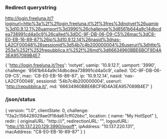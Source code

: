 
### Redirect querystring

http://login.freeluna.it/?loginurl=http%3a%2f%2flogin.freeluna.it%2f%3fres%3dnotyet%26uamip%3d10.9.12.1%26uamport%3d3990%26challenge%3d8561b644a9c14dbcdea738991cd4a0c9%26called%3dDC-9F-DB-06-D9-C5%26mac%3dC8-E0-EB-16-89-87%26ip%3d10.9.12.14%26nasid%3dnas-LA2CF00048%26sessionid%3d54b7c4b200000004%26userurl%3dhttp%253a%252f%252frepubblica.it%252f%26md%3d66634960BBE6BCF9D4A3EA957089B4E7

{ 'http://login.freeluna.it/?res': 'notyet',
  uamip: '10.9.12.1',
  uamport: '3990',
  challenge: '8561b644a9c14dbcdea738991cd4a0c9',
  called: 'DC-9F-DB-06-D9-C5',
  mac: 'C8-E0-EB-16-89-87',
  ip: '10.9.12.14',
  nasid: 'nas-LA2CF00048',
  sessionid: '54b7c4b200000004',
  userurl: 'http://repubblica.it/',
  md: '66634960BBE6BCF9D4A3EA957089B4E7' }


### /json/status

{
  version: "1.0",
  clientState: 0,
  challenge: "f3a2c156428029ae0f18da67cff02bbc",
  location: {
    name: "My HotSpot"
  },
  redir: {
    originalURL: "http:///",
    redirectionURL: "",
    logoutURL: "http://10.137.220.129:3990/logoff",
    ipAddress: "10.137.220.131",
    macAddress: "C8-E0-EB-16-89-87"
  }
}
